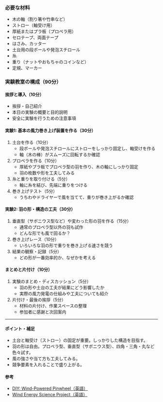 ### 必要な材料

- 木の軸（割り箸や竹串など）
- ストロー（軸受け用）
- 厚紙またはプラ板（プロペラ用）
- セロテープ、両面テープ
- はさみ、カッター
- 土台用の段ボールや発泡スチロール
- 糸
- 重り（ナットやおもちゃのコインなど）
- 定規、マーカー

### 実験教室の構成（90分）

#### 挨拶と導入（10分）
- 挨拶・自己紹介
- 本日の実験の概要と目的説明
- 安全に実験を行うための注意事項

#### 実験1: 基本の風力巻き上げ装置を作る（30分）
1. 土台を作る（10分）
    - 段ボールや発泡スチロールにストローをしっかり固定し、軸受けを作る
    - 軸（木の棒）がスムーズに回転するか確認
2. プロペラを作る（10分）
    - 厚紙やプラ板でプロペラ型の羽を作り、木の軸にしっかり固定
    - 羽の枚数や形を工夫してみる
3. 糸と重りを取り付ける（5分）
    - 軸に糸を結び、先端に重りをつける
4. 巻き上げテスト（5分）
    - うちわやドライヤーで風を当てて、重りが巻き上がるか確認

#### 実験2: 羽の形・構造の工夫（30分）
1. 垂直型（サボニウス型など）や変わった形の羽を作る（15分）
    - 通常のプロペラ型以外の羽も試作
    - どんな形でも風で回るか？
2. 巻き上げレース（10分）
    - いろいろな羽の形で重りを巻き上げる速さを競う
3. 結果の観察・記録（5分）
    - どの形が一番効率的か、なぜかを考える

#### まとめと片付け（10分）
1. 実験のまとめ・ディスカッション（5分）
    - 羽の形や土台の工夫が結果にどう影響したか
    - 実際の風力発電の仕組みや工夫についても紹介
2. 片付け・最後の挨拶（5分）
    - 材料の片付け、作業スペースの整理
    - 参加者に感謝と次回案内

---

#### ポイント・補足
- 土台と軸受け（ストロー）の固定が重要。しっかりした構造を目指す。
- 羽の形は自由。プロペラ型、垂直型（サボニウス型）、四角・三角・丸など色々試す。
- 風の強さや当て方も工夫してみる。
- 競争要素を入れることで盛り上がる。

#### 参考
- [DIY: Wind-Powered Pinwheel（英語）](https://thinkplaycreate.org/blog/diy-wind-powered-pinwheel/)
- [Wind Energy Science Project（英語）](https://learning-center.homesciencetools.com/article/wind-energy-science/) 